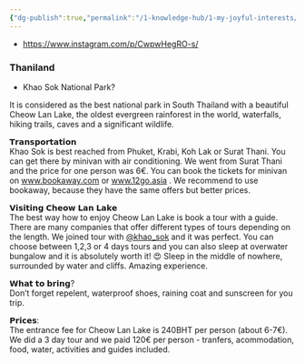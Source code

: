 ```yaml
---
{"dg-publish":true,"permalink":"/1-knowledge-hub/1-my-joyful-interests/travel/bali-and-other-near/","noteIcon":""}
---
```


- https://www.instagram.com/p/CwpwHegRO-s/


### Thaniland
- Khao Sok National Park?  
  
It is considered as the best national park in South Thailand with a beautiful Cheow Lan Lake, the oldest evergreen rainforest in the world, waterfalls, hiking trails, caves and a significant wildlife.  
  
𝗧𝗿𝗮𝗻𝘀𝗽𝗼𝗿𝘁𝗮𝘁𝗶𝗼𝗻  
Khao Sok is best reached from Phuket, Krabi, Koh Lak or Surat Thani. You can get there by minivan with air conditioning. We went from Surat Thani and the price for one person was 6€. You can book the tickets for minivan on www.bookaway.com or www.12go.asia . We recommend to use bookaway, because they have the same offers but better prices.  
  
𝗩𝗶𝘀𝗶𝘁𝗶𝗻𝗴 𝗖𝗵𝗲𝗼𝘄 𝗟𝗮𝗻 𝗟𝗮𝗸𝗲  
The best way how to enjoy Cheow Lan Lake is book a tour with a guide. There are many companies that offer different types of tours depending on the length. We joined tour with [@khao_sok](https://www.instagram.com/khao_sok/) and it was perfect. You can choose between 1,2,3 or 4 days tours and you can also sleep at overwater bungalow and it is absolutely worth it! 😍 Sleep in the middle of nowhere, surrounded by water and cliffs. Amazing experience.  
  
𝗪𝗵𝗮𝘁 𝘁𝗼 𝗯𝗿𝗶𝗻𝗴?  
Don’t forget repelent, waterproof shoes, raining coat and sunscreen for you trip.  
  
𝗣𝗿𝗶𝗰𝗲𝘀:  
The entrance fee for Cheow Lan Lake is 240BHT per person (about 6-7€). We did a 3 day tour and we paid 120€ per person - tranfers, acommodation, food, water, activities and guides included.
